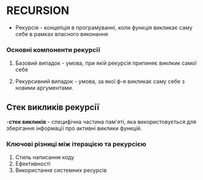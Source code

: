 # RECURSION

- Рекурсія - концепція в програмуванні, коли функція викликає саму себе в рамках власного виконання

### Основні компоненти рекурсії

1. Базовий випадок - умова, при якій рекурсія припиняє виклкик самої себе

2. Рекурсивний випадок - умова, за якої ф-я викликає саму себе з новими аргументами.

## Стек викликів рекурсії

-**стек викликів** - специфічна частина пам'яті, яка використовується для зберігання інформації про активні виклики функцій.

### Ключові різниці між ітерацією та рекурсією

1. Стиль написання коду
2. Ефективності
3. Використання системних ресурсів
